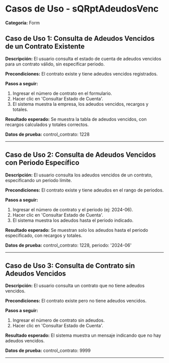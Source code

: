 # Casos de Uso - sQRptAdeudosVenc

**Categoría:** Form

## Caso de Uso 1: Consulta de Adeudos Vencidos de un Contrato Existente

**Descripción:** El usuario consulta el estado de cuenta de adeudos vencidos para un contrato válido, sin especificar periodo.

**Precondiciones:**
El contrato existe y tiene adeudos vencidos registrados.

**Pasos a seguir:**
1. Ingresar el número de contrato en el formulario.
2. Hacer clic en 'Consultar Estado de Cuenta'.
3. El sistema muestra la empresa, los adeudos vencidos, recargos y totales.

**Resultado esperado:**
Se muestra la tabla de adeudos vencidos, con recargos calculados y totales correctos.

**Datos de prueba:**
control_contrato: 1228

---

## Caso de Uso 2: Consulta de Adeudos Vencidos con Periodo Específico

**Descripción:** El usuario consulta los adeudos vencidos de un contrato, especificando un periodo límite.

**Precondiciones:**
El contrato existe y tiene adeudos en el rango de periodos.

**Pasos a seguir:**
1. Ingresar el número de contrato y el periodo (ej: 2024-06).
2. Hacer clic en 'Consultar Estado de Cuenta'.
3. El sistema muestra los adeudos hasta el periodo indicado.

**Resultado esperado:**
Se muestran solo los adeudos hasta el periodo especificado, con recargos y totales.

**Datos de prueba:**
control_contrato: 1228, periodo: '2024-06'

---

## Caso de Uso 3: Consulta de Contrato sin Adeudos Vencidos

**Descripción:** El usuario consulta un contrato que no tiene adeudos vencidos.

**Precondiciones:**
El contrato existe pero no tiene adeudos vencidos.

**Pasos a seguir:**
1. Ingresar el número de contrato sin adeudos.
2. Hacer clic en 'Consultar Estado de Cuenta'.

**Resultado esperado:**
El sistema muestra un mensaje indicando que no hay adeudos vencidos.

**Datos de prueba:**
control_contrato: 9999

---

